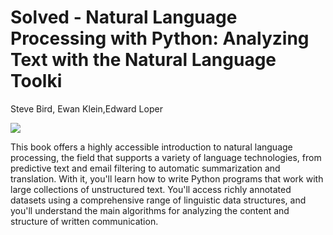 # Solved - Natural Language Processing with Python: Analyzing Text with the Natural Language Toolki
 Steve Bird, Ewan Klein,Edward Loper
 
![](https://images-na.ssl-images-amazon.com/images/I/51JZNVJ-1PL.jpg)

This book offers a highly accessible introduction to natural language processing, the field that supports a variety of language technologies, from predictive text and email filtering to automatic summarization and translation. With it, you'll learn how to write Python programs that work with large collections of unstructured text. You'll access richly annotated datasets using a comprehensive range of linguistic data structures, and you'll understand the main algorithms for analyzing the content and structure of written communication.
